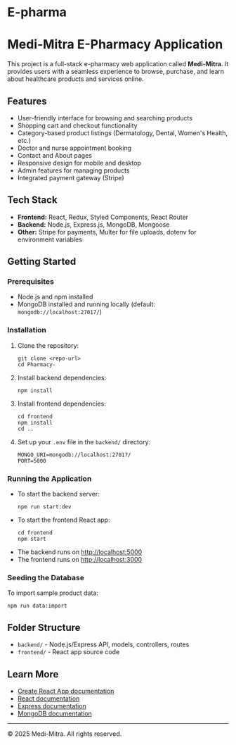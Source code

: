 # E-pharma
# Medi-Mitra E-Pharmacy Application

This project is a full-stack e-pharmacy web application called **Medi-Mitra**. It provides users with a seamless experience to browse, purchase, and learn about healthcare products and services online.

## Features
- User-friendly interface for browsing and searching products
- Shopping cart and checkout functionality
- Category-based product listings (Dermatology, Dental, Women's Health, etc.)
- Doctor and nurse appointment booking
- Contact and About pages
- Responsive design for mobile and desktop
- Admin features for managing products
- Integrated payment gateway (Stripe)

## Tech Stack
- **Frontend:** React, Redux, Styled Components, React Router
- **Backend:** Node.js, Express.js, MongoDB, Mongoose
- **Other:** Stripe for payments, Multer for file uploads, dotenv for environment variables

## Getting Started

### Prerequisites
- Node.js and npm installed
- MongoDB installed and running locally (default: `mongodb://localhost:27017/`)

### Installation
1. Clone the repository:
   ```
   git clone <repo-url>
   cd Pharmacy-
   ```
2. Install backend dependencies:
   ```
   npm install
   ```
3. Install frontend dependencies:
   ```
   cd frontend
   npm install
   cd ..
   ```
4. Set up your `.env` file in the `backend/` directory:
   ```
   MONGO_URI=mongodb://localhost:27017/
   PORT=5000
   ```

### Running the Application
- To start the backend server:
  ```
  npm run start:dev
  ```
- To start the frontend React app:
  ```
  cd frontend
  npm start
  ```
- The backend runs on [http://localhost:5000](http://localhost:5000)
- The frontend runs on [http://localhost:3000](http://localhost:3000)

### Seeding the Database
To import sample product data:
```
npm run data:import
```

## Folder Structure
- `backend/` - Node.js/Express API, models, controllers, routes
- `frontend/` - React app source code

## Learn More
- [Create React App documentation](https://facebook.github.io/create-react-app/docs/getting-started)
- [React documentation](https://reactjs.org/)
- [Express documentation](https://expressjs.com/)
- [MongoDB documentation](https://docs.mongodb.com/)

---

© 2025 Medi-Mitra. All rights reserved.

